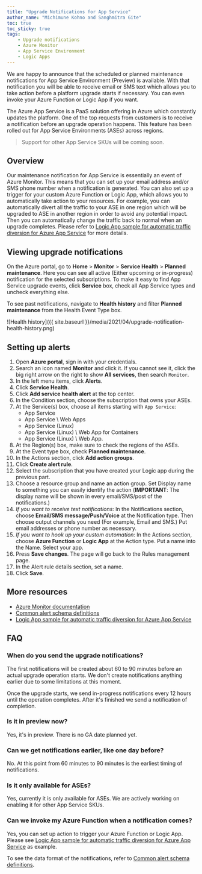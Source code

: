 ```yaml
---
title: "Upgrade Notifications for App Service"
author_name: "Michimune Kohno and Sanghmitra Gite"
toc: true
toc_sticky: true
tags:
    - Upgrade notifications
    - Azure Monitor
    - App Service Environment
    - Logic Apps
---
```


We are happy to announce that the scheduled or planned maintenance notifications for App Service Environment  (Preview) is available. With that notification you will be able to receive email or SMS text which allows you to take action before a platform upgrade starts if necessary. You can even invoke your Azure Function or Logic App if you want.

The Azure App Service is a PaaS solution offering in Azure which constantly updates the platform. One of the top requests from customers is to receive a notification before an upgrade operation happens. This feature has been rolled out for App Service Environments (ASEs) across regions.

> Support for other App Service SKUs will be coming soon.

## Overview

Our maintenance notification for App Service is essentially an event of Azure Monitor. This means that you can set up your email address and/or SMS phone number when a notification is generated. You can also set up a trigger for your custom Azure Function or Logic App, which allows you to automatically take action to your resources. For example, you can automatically divert all the traffic to your ASE in one region which will be upgraded to ASE in another region in order to avoid any potential impact. Then you can automatically change the traffic back to normal when an upgrade completes. Please refer to [Logic App sample for automatic traffic diversion for Azure App Service](https://github.com/Azure-Samples/azure-logic-app-traffic-update-samples) for more details.

## Viewing upgrade notifications

On the Azure portal, go to **Home** > **Monitor** > **Service Health** > **Planned maintenance**. Here you can see all active (Either upcoming or in-progress) notification for the selected subscriptions. To make it easy to find App Service upgrade events, click **Service** box, check all App Service types and uncheck everything else.

To see past notifications, navigate to **Health history** and filter **Planned maintenance** from the Health Event Type box.

![Health history]({{ site.baseurl }}/media/2021/04/upgrade-notification-health-history.png)

## Setting up alerts

1. Open **Azure portal**, sign in with your credentials.
2. Search an icon named **Monitor** and click it. If you cannot see it, click the big right arrow on the right to show **All services**, then search `Monitor`.
3. In the left menu items, click **Alerts**.
4. Click **Service Health**.
5. Click **Add service health alert** at the top center.
6. In the Condition section, choose the subscription that owns your ASEs.
7. At the Service(s) box, choose all items starting with `App Service`:
   * App Service
   * App Service \ Web Apps
   * App Service (Linux)
   * App Service (Linux) \ Web App for Containers
   * App Service (Linux) \ Web App.
8. At the Region(s) box, make sure to check the regions of the ASEs.
9. At the Event type box, check **Planned maintenance**.
10. In the Actions section, click **Add action groups**.
11. Click **Create alert rule**.
12. Select the subscription that you have created your Logic app during the previous part.
13. Choose a resource group and name an action group. Set Display name to something you can easily identify the action (**IMPORTANT**: The display name will be shown in every email/SMS/post of the notifications.)
14. *If you want to receive text notifications*: In the Notifications section, choose **Email/SMS message/Push/Voice** at the Notification type. Then choose output channels you need (For example, Email and SMS.) Put email addresses or phone number as necessary.
15. *If you want to hook up your custom automation*: In the Actions section, choose **Azure Function** or **Logic App** at the Action type. Put a name into the Name. Select your app.
16. Press **Save changes**. The page will go back to the Rules management page.
17. In the Alert rule details section, set a name.
18. Click **Save**.

## More resources

* [Azure Monitor documentation](https://docs.microsoft.com/azure/azure-monitor/)
* [Common alert schema definitions](https://docs.microsoft.com/en-us/azure/azure-monitor/alerts/alerts-common-schema-definitions#:~:text=Essentials%20%20%20%20Field%20%20%20,the%20alert%20...%20%209%20more%20rows%20)
* [Logic App sample for automatic traffic diversion for Azure App Service](https://github.com/Azure-Samples/azure-logic-app-traffic-update-samples)

## FAQ

### When do you send the upgrade notifications?

The first notifications will be created about 60 to 90 minutes before an actual upgrade operation starts. We don't create notifications anything earlier due to some limitations at this moment.

Once the upgrade starts, we send in-progress notifications every 12 hours until the operation completes. After it's finished we send a notification of completion.

### Is it in preview now?

Yes, it's in preview. There is no GA date planned yet.

### Can we get notifications earlier, like one day before?

No. At this point from 60 minutes to 90 minutes is the earliest timing of notifications.

### Is it only available for ASEs?

Yes, currently it is only available for ASEs. We are actively working on enabling it for other App Service SKUs.

### Can we invoke my Azure Function when a notification comes?

Yes, you can set up action to trigger your Azure Function or Logic App. Please see [Logic App sample for automatic traffic diversion for Azure App Service](https://github.com/Azure-Samples/azure-logic-app-traffic-update-samples) as example.

To see the data format of the notifications, refer to [Common alert schema definitions](https://docs.microsoft.com/en-us/azure/azure-monitor/alerts/alerts-common-schema-definitions#:~:text=Essentials%20%20%20%20Field%20%20%20,the%20alert%20...%20%209%20more%20rows%20).
